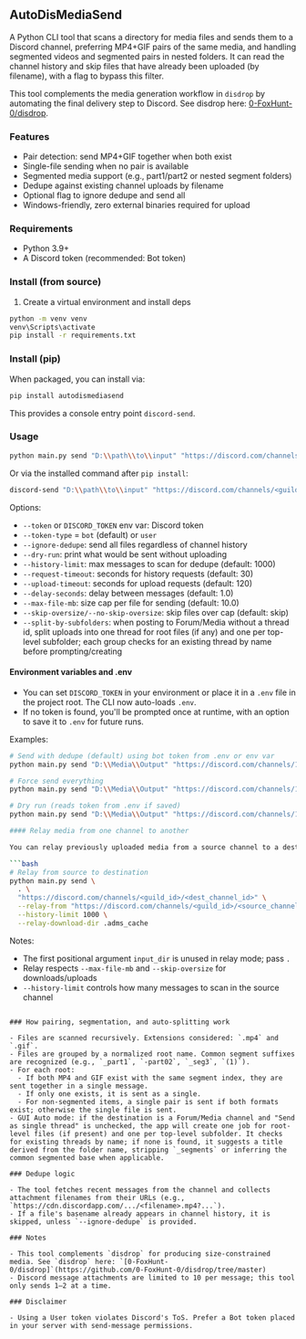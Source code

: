 ## AutoDisMediaSend

A Python CLI tool that scans a directory for media files and sends them to a Discord channel, preferring MP4+GIF pairs of the same media, and handling segmented videos and segmented pairs in nested folders. It can read the channel history and skip files that have already been uploaded (by filename), with a flag to bypass this filter.

This tool complements the media generation workflow in `disdrop` by automating the final delivery step to Discord. See disdrop here: [0-FoxHunt-0/disdrop](https://github.com/0-FoxHunt-0/disdrop/tree/master).

### Features

- Pair detection: send MP4+GIF together when both exist
- Single-file sending when no pair is available
- Segmented media support (e.g., part1/part2 or nested segment folders)
- Dedupe against existing channel uploads by filename
- Optional flag to ignore dedupe and send all
- Windows-friendly, zero external binaries required for upload

### Requirements

- Python 3.9+
- A Discord token (recommended: Bot token)

### Install (from source)

1. Create a virtual environment and install deps

```bash
python -m venv venv
venv\Scripts\activate
pip install -r requirements.txt
```

### Install (pip)

When packaged, you can install via:

```bash
pip install autodismediasend
```

This provides a console entry point `discord-send`.

### Usage

```bash
python main.py send "D:\\path\\to\\input" "https://discord.com/channels/<guild_id>/<channel_id>" --token <DISCORD_TOKEN>
```

Or via the installed command after `pip install`:

```bash
discord-send "D:\\path\\to\\input" "https://discord.com/channels/<guild_id>/<channel_id>" --token <DISCORD_TOKEN>
```

Options:

- `--token` or `DISCORD_TOKEN` env var: Discord token
- `--token-type` = `bot` (default) or `user`
- `--ignore-dedupe`: send all files regardless of channel history
- `--dry-run`: print what would be sent without uploading
- `--history-limit`: max messages to scan for dedupe (default: 1000)
- `--request-timeout`: seconds for history requests (default: 30)
- `--upload-timeout`: seconds for upload requests (default: 120)
- `--delay-seconds`: delay between messages (default: 1.0)
- `--max-file-mb`: size cap per file for sending (default: 10.0)
- `--skip-oversize/--no-skip-oversize`: skip files over cap (default: skip)
- `--split-by-subfolders`: when posting to Forum/Media without a thread id, split uploads into one thread for root files (if any) and one per top-level subfolder; each group checks for an existing thread by name before prompting/creating

#### Environment variables and .env

- You can set `DISCORD_TOKEN` in your environment or place it in a `.env` file in the project root. The CLI now auto-loads `.env`.
- If no token is found, you'll be prompted once at runtime, with an option to save it to `.env` for future runs.

Examples:

````bash
# Send with dedupe (default) using bot token from .env or env var
python main.py send "D:\\Media\\Output" "https://discord.com/channels/123/456"

# Force send everything
python main.py send "D:\\Media\\Output" "https://discord.com/channels/123/456" --token xxxxx --ignore-dedupe

# Dry run (reads token from .env if saved)
python main.py send "D:\\Media\\Output" "https://discord.com/channels/123/456" --dry-run

#### Relay media from one channel to another

You can relay previously uploaded media from a source channel to a destination channel. The tool downloads media to a temporary directory and re-uploads it in chronological order.

```bash
# Relay from source to destination
python main.py send \
  . \
  "https://discord.com/channels/<guild_id>/<dest_channel_id>" \
  --relay-from "https://discord.com/channels/<guild_id>/<source_channel_id>" \
  --history-limit 1000 \
  --relay-download-dir .adms_cache
````

Notes:

- The first positional argument `input_dir` is unused in relay mode; pass `.`
- Relay respects `--max-file-mb` and `--skip-oversize` for downloads/uploads
- `--history-limit` controls how many messages to scan in the source channel

```

### How pairing, segmentation, and auto-splitting work

- Files are scanned recursively. Extensions considered: `.mp4` and `.gif`.
- Files are grouped by a normalized root name. Common segment suffixes are recognized (e.g., `_part1`, `-part02`, `_seg3`, `(1)`).
- For each root:
  - If both MP4 and GIF exist with the same segment index, they are sent together in a single message.
  - If only one exists, it is sent as a single.
  - For non-segmented items, a single pair is sent if both formats exist; otherwise the single file is sent.
- GUI Auto mode: if the destination is a Forum/Media channel and "Send as single thread" is unchecked, the app will create one job for root-level files (if present) and one per top-level subfolder. It checks for existing threads by name; if none is found, it suggests a title derived from the folder name, stripping `_segments` or inferring the common segmented base when applicable.

### Dedupe logic

- The tool fetches recent messages from the channel and collects attachment filenames from their URLs (e.g., `https://cdn.discordapp.com/.../<filename>.mp4?...`).
- If a file's basename already appears in channel history, it is skipped, unless `--ignore-dedupe` is provided.

### Notes

- This tool complements `disdrop` for producing size-constrained media. See `disdrop` here: `[0-FoxHunt-0/disdrop]`(https://github.com/0-FoxHunt-0/disdrop/tree/master)
- Discord message attachments are limited to 10 per message; this tool only sends 1–2 at a time.

### Disclaimer

- Using a User token violates Discord's ToS. Prefer a Bot token placed in your server with send-message permissions.
```
